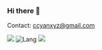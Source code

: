 ### Hi there 👋
  
Contact: ccyanxyz@gmail.com

![](https://github-readme-stats.vercel.app/api?username=ccyanxyz&count_private=true)
![Lang](https://github-readme-stats.vercel.app/api/top-langs/?username=ccyanxyz&hide=jupyter%20notebook,html,css,javascript,c&layout=compact)
![](https://github-readme-stats.vercel.app/api/wakatime?username=ccyanxyz)


<!--
**ccyanxyz/ccyanxyz** is a ✨ _special_ ✨ repository because its `README.md` (this file) appears on your GitHub profile.

Here are some ideas to get you started:

- 🔭 I’m currently working on ...
- 🌱 I’m currently learning ...
- 👯 I’m looking to collaborate on ...
- 🤔 I’m looking for help with ...
- 💬 Ask me about ...
- 📫 How to reach me: ...
- 😄 Pronouns: ...
- ⚡ Fun fact: ...
-->
